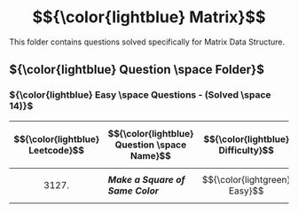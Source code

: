 # $${\color{lightblue} Matrix}$$

This folder contains questions solved specifically for Matrix Data Structure.

## ${\color{lightblue} Question \space Folder}$

### ${\color{lightblue} Easy \space Questions - (Solved \space 14)}$

| $${\color{lightblue} Leetcode}$$ | $${\color{lightblue} Question \space Name}$$ | $${\color{lightblue} Difficulty}$$ | $${\color{lightblue} Links}$$ | $${\color{lightblue} Hints}$$ | $${\color{lightblue} Matrix \space Concepts}$$ | $${\color{lightblue} Companies}$$ |
|-|-|-|-|-|-|-|
| $${3127.}$$ | ***Make a Square of Same Color*** | $${\color{lightgreen} Easy}$$ | [Problem3127](https://leetcode.com/problems/make-a-square-with-the-same-color/description/) | [Hints](https://leetcode.com/problems/make-a-square-with-the-same-color/solutions/5224118/make-a-square-with-the-same-color-simplified-java/) | ***Order Traversal*** | ***Photoshop*** |
